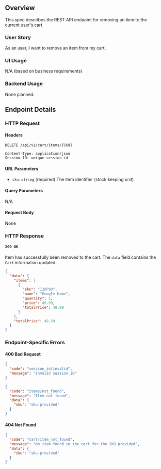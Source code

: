 ## Overview

This spec describes the REST API endpoint for removing an item to the current user's cart.

### User Story

As an user, I want to remove an item from my cart.

### UI Usage

N/A (based on business requirements)

### Backend Usage

None planned.

## Endpoint Details

### HTTP Request

#### Headers

```http
DELETE /api/v1/cart/items/{SKU}

Content-Type: application/json
Session-ID: unique-session-id
```

#### URL Parameters

- `sku`: `string` (required) The item identifier (stock keeping unit)


#### Query Parameters

N/A

#### Request Body

None

### HTTP Response

#### `200 OK`

Item has successfully been removed to the cart.
The `data` field contains the `Cart` information updated:

```json
{
  "data": {
    "items": [
      {
        "sku": "120P90",
        "name": "Google Home",
        "quantity": 1,
        "price": 49.99,
        "totalPrice": 49.99
      }
    ],
    "totalPrice": 49.99
  }
}
```

### Endpoint-Specific Errors

#### 400 Bad Request

```json
{
  "code": "session_id/invalid",
  "message": "Invalid Session ID"
}
```

```json
{
  "code": "items/not_found",
  "message": "Item not found",
  "data": {
    "sku": "sku-provided"
  }
}
```

#### 404 Not Found

```json
{
  "code": "cart/item_not_found",
  "message": "No item found in the cart for the SKU provided",
  "data": {
    "sku": "sku-provided"
  }
}
```
